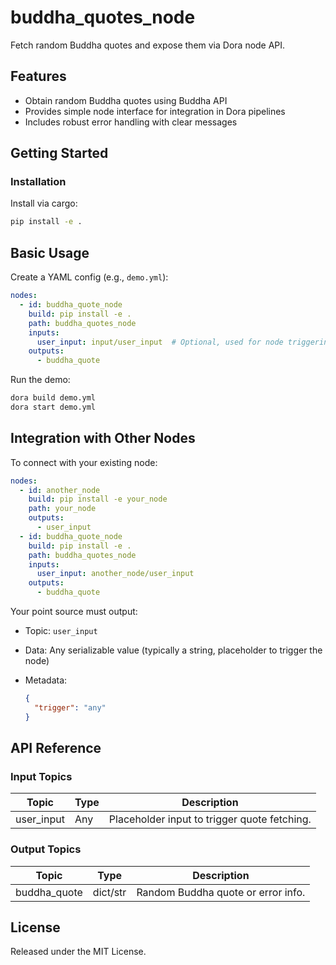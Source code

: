# buddha_quotes_node

Fetch random Buddha quotes and expose them via Dora node API.

## Features
- Obtain random Buddha quotes using Buddha API
- Provides simple node interface for integration in Dora pipelines
- Includes robust error handling with clear messages

## Getting Started

### Installation
Install via cargo:
```bash
pip install -e .
```

## Basic Usage

Create a YAML config (e.g., `demo.yml`):

```yaml
nodes:
  - id: buddha_quote_node
    build: pip install -e .
    path: buddha_quotes_node
    inputs:
      user_input: input/user_input  # Optional, used for node triggering
    outputs:
      - buddha_quote
```

Run the demo:

```bash
dora build demo.yml
dora start demo.yml
```


## Integration with Other Nodes

To connect with your existing node:

```yaml
nodes:
  - id: another_node
    build: pip install -e your_node
    path: your_node
    outputs:
      - user_input
  - id: buddha_quote_node
    build: pip install -e .
    path: buddha_quotes_node
    inputs:
      user_input: another_node/user_input
    outputs:
      - buddha_quote
```

Your point source must output:

* Topic: `user_input`
* Data: Any serializable value (typically a string, placeholder to trigger the node)
* Metadata:

  ```json
  {
    "trigger": "any"
  }
  ```

## API Reference

### Input Topics

| Topic       | Type   | Description                                 |
| ----------- | ------ | ------------------------------------------- |
| user_input  | Any    | Placeholder input to trigger quote fetching. |

### Output Topics

| Topic         | Type     | Description                        |
| ------------- | -------- | ---------------------------------- |
| buddha_quote  | dict/str | Random Buddha quote or error info. |


## License

Released under the MIT License.
